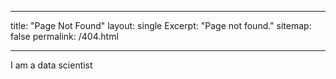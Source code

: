 ____
title: "Page Not Found"
layout: single
Excerpt: "Page not found."
sitemap: false
permalink: /404.html
___

I am a data scientist